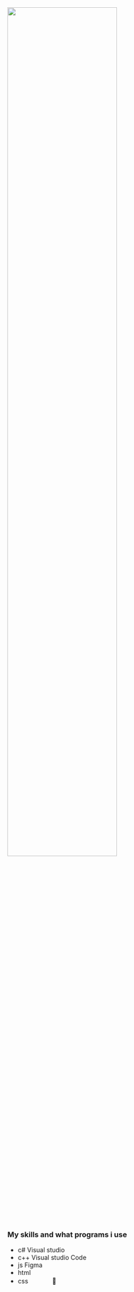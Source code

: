 <img src="https://cdnb.artstation.com/p/assets/images/images/035/019/793/original/tima-baish-wellcum.gif?1613903332" width="70%">

### My skills                                and what programs i use
- c#                                         Visual studio
- c++                                        Visual studio Code
- js                                         Figma
- html
- css
&#4448;
&#160;
&#0160;
&#12288;
&#10;
&#13;
&#12;
&#8195;


